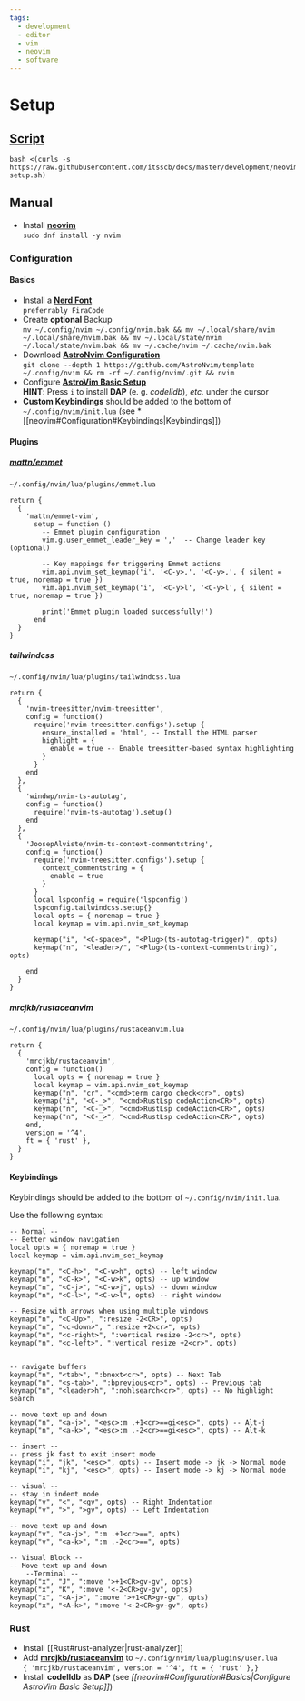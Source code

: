 ```yaml
---
tags:
  - development
  - editor
  - vim
  - neovim
  - software
---
```

# Setup

## [Script](https://raw.githubusercontent.com/itsscb/docs/master/development/neovim-setup.sh)
```
bash <(curls -s https://raw.githubusercontent.com/itsscb/docs/master/development/neovim-setup.sh)
```

## Manual
- Install **[neovim](https://neovim.io/)** <br> `sudo dnf install -y nvim`

### Configuration
#### Basics
- Install a **[Nerd Font](https://www.nerdfonts.com/font-downloads)** <br> `preferrably FiraCode`
- Create **optional** Backup <br> `mv ~/.config/nvim ~/.config/nvim.bak && mv ~/.local/share/nvim ~/.local/share/nvim.bak && mv ~/.local/state/nvim ~/.local/state/nvim.bak && mv ~/.cache/nvim ~/.cache/nvim.bak`
- Download **[AstroNvim Configuration](https://github.com/AstroNvim/AstroNvim)** <br> `git clone --depth 1 https://github.com/AstroNvim/template ~/.config/nvim && rm -rf ~/.config/nvim/.git && nvim`
- Configure **[AstroVim Basic Setup](https://github.com/AstroNvim/AstroNvim#BasicSetup)** <br> **HINT**: Press `i` to install **DAP** (e. g. *codelldb*), *etc.* under the cursor
- **Custom Keybindings** should be added to the bottom of `~/.config/nvim/init.lua` (see *[[neovim#Configuration#Keybindings|Keybindings]])

#### Plugins
##### [mattn/emmet](https://github.com/mattn/emmet-vim)
`~/.config/nvim/lua/plugins/emmet.lua`

```
return {
  {
    'mattn/emmet-vim',
      setup = function ()
        -- Emmet plugin configuration
        vim.g.user_emmet_leader_key = ','  -- Change leader key (optional)

        -- Key mappings for triggering Emmet actions
        vim.api.nvim_set_keymap('i', '<C-y>,', '<C-y>,', { silent = true, noremap = true })
        vim.api.nvim_set_keymap('i', '<C-y>l', '<C-y>l', { silent = true, noremap = true })

        print('Emmet plugin loaded successfully!')
      end
  }
}
```

##### tailwindcss
`~/.config/nvim/lua/plugins/tailwindcss.lua`

```
return {
  {
    'nvim-treesitter/nvim-treesitter',
    config = function()
      require('nvim-treesitter.configs').setup {
        ensure_installed = 'html', -- Install the HTML parser
        highlight = {
          enable = true -- Enable treesitter-based syntax highlighting
        }
      }
    end
  },
  {
    'windwp/nvim-ts-autotag',
    config = function()
      require('nvim-ts-autotag').setup()
    end
  },
  {
    'JoosepAlviste/nvim-ts-context-commentstring',
    config = function()
      require('nvim-treesitter.configs').setup {
        context_commentstring = {
          enable = true
        }
      }
      local lspconfig = require('lspconfig')
      lspconfig.tailwindcss.setup{}
      local opts = { noremap = true }
      local keymap = vim.api.nvim_set_keymap

      keymap("i", "<C-space>", "<Plug>(ts-autotag-trigger)", opts)
      keymap("n", "<leader>/", "<Plug>(ts-context-commentstring)", opts)

    end
  }
}
```

##### mrcjkb/rustaceanvim
`~/.config/nvim/lua/plugins/rustaceanvim.lua`
```
return {
  { 
    'mrcjkb/rustaceanvim', 
    config = function()
      local opts = { noremap = true }
      local keymap = vim.api.nvim_set_keymap
      keymap("n", "cr", "<cmd>term cargo check<cr>", opts)
      keymap("i", "<C-_>", "<cmd>RustLsp codeAction<CR>", opts)
      keymap("n", "<C-_>", "<cmd>RustLsp codeAction<CR>", opts)
      keymap("n", "<C-_>", "<cmd>RustLsp codeAction<CR>", opts)
    end,
    version = '^4', 
    ft = { 'rust' },
  }
}
```
#### Keybindings
Keybindings should be added to the bottom of `~/.config/nvim/init.lua`. 

Use the following syntax:
```
-- Normal --
-- Better window navigation
local opts = { noremap = true }
local keymap = vim.api.nvim_set_keymap

keymap("n", "<C-h>", "<C-w>h", opts) -- left window
keymap("n", "<C-k>", "<C-w>k", opts) -- up window
keymap("n", "<C-j>", "<C-w>j", opts) -- down window
keymap("n", "<C-l>", "<C-w>l", opts) -- right window

-- Resize with arrows when using multiple windows
keymap("n", "<C-Up>", ":resize -2<CR>", opts)
keymap("n", "<c-down>", ":resize +2<cr>", opts)
keymap("n", "<c-right>", ":vertical resize -2<cr>", opts)
keymap("n", "<c-left>", ":vertical resize +2<cr>", opts)


-- navigate buffers
keymap("n", "<tab>", ":bnext<cr>", opts) -- Next Tab 
keymap("n", "<s-tab>", ":bprevious<cr>", opts) -- Previous tab
keymap("n", "<leader>h", ":nohlsearch<cr>", opts) -- No highlight search

-- move text up and down
keymap("n", "<a-j>", "<esc>:m .+1<cr>==gi<esc>", opts) -- Alt-j 
keymap("n", "<a-k>", "<esc>:m .-2<cr>==gi<esc>", opts) -- Alt-k

-- insert --
-- press jk fast to exit insert mode 
keymap("i", "jk", "<esc>", opts) -- Insert mode -> jk -> Normal mode
keymap("i", "kj", "<esc>", opts) -- Insert mode -> kj -> Normal mode

-- visual --
-- stay in indent mode
keymap("v", "<", "<gv", opts) -- Right Indentation
keymap("v", ">", ">gv", opts) -- Left Indentation

-- move text up and down
keymap("v", "<a-j>", ":m .+1<cr>==", opts)
keymap("v", "<a-k>", ":m .-2<cr>==", opts)

-- Visual Block --
-- Move text up and down
    --Terminal --
keymap("x", "J", ":move '>+1<CR>gv-gv", opts)
keymap("x", "K", ":move '<-2<CR>gv-gv", opts)
keymap("x", "<A-j>", ":move '>+1<CR>gv-gv", opts)
keymap("x", "<A-k>", ":move '<-2<CR>gv-gv", opts)
```


### Rust
- Install [[Rust#rust-analyzer|rust-analyzer]]
- Add **[mrcjkb/rustaceanvim]()** to `~/.config/nvim/lua/plugins/user.lua` <br> ```{ 'mrcjkb/rustaceanvim', version = '^4', ft = { 'rust' },}```
- Install **codelldb** as **DAP** (see *[[neovim#Configuration#Basics|Configure AstroVim Basic Setup]]*)



